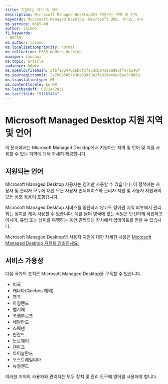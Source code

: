 ```yaml
---
title: 지원되는 국가 및 언어
description: Microsoft Managed Desktop에서 지원하는 지역 및 언어
keywords: Microsoft Managed Desktop, Microsoft 365, 서비스, 문서
ms.service: m365-md
author: jaimeo
f1.keywords:
- NOCSH
ms.author: jaimeo
ms.localizationpriority: normal
ms.collection: M365-modern-desktop
manager: laurawi
ms.topic: article
audience: Admin
ms.openlocfilehash: 5fbf18247626bdfcfe5dcb04c8ba892ffa7a140f
ms.sourcegitcommit: 2a708650b7e30a53d10a2fe3164c6ed5ea37d868
ms.translationtype: MT
ms.contentlocale: ko-KR
ms.lasthandoff: 03/24/2021
ms.locfileid: "51163474"
---
```

# <a name="microsoft-managed-desktop-supported-regions-and-languages"></a>Microsoft Managed Desktop 지원 지역 및 언어

이 문서에서는 Microsoft Managed Desktop에서 지원하는 지역 및 언어 및 이를 사용할 수 있는 지역에 대해 자세히 제공합니다.

## <a name="supported-languages"></a>지원되는 언어

Microsoft Managed Desktop 사용자는 영어만 사용할 수 있습니다. 이 정책에는 사용자 및 관리자 모두에 대한 모든 사용자 인터페이스와 관리자 지원 및 사용자 지원과의 모든 상호 [작용이](../working-with-managed-desktop/admin-support.md) [포함됩니다.](../working-with-managed-desktop/end-user-support.md)


Microsoft Managed Desktop 서비스를 중단하지 않고도 영어권 지역 외부에서 관리되는 장치를 계속 사용할 수 있습니다. 예를 들어 영국에 있는 직원은 안전하게 작업하고 아시아, 유럽 또는 남미를 여행하는 동안 관리되는 장치에서 업데이트를 받을 수 있습니다. 

Microsoft Managed Desktop의 사용자 지원에 대한 자세한 내용은 [Microsoft Managed Desktop 지원을 참조하세요.](./support.md)

## <a name="availability-of-the-service"></a>서비스 가용성

다음 국가의 조직은 Microsoft Managed Desktop을 구독할 수 있습니다.

- 미국
- 캐나다(Quebec 제외)
- 영국
- 아일랜드
- 벨기에
- 룩셈부르크
- 네덜란드
- 스웨덴
- 핀란드
- 노르웨이
- 덴마크
- 아이슬란드
- 오스트레일리아
- 뉴질랜드

이러한 지역의 사용자와 관리자는 모두 장치 및 관리 도구에 영어를 사용해야 합니다.